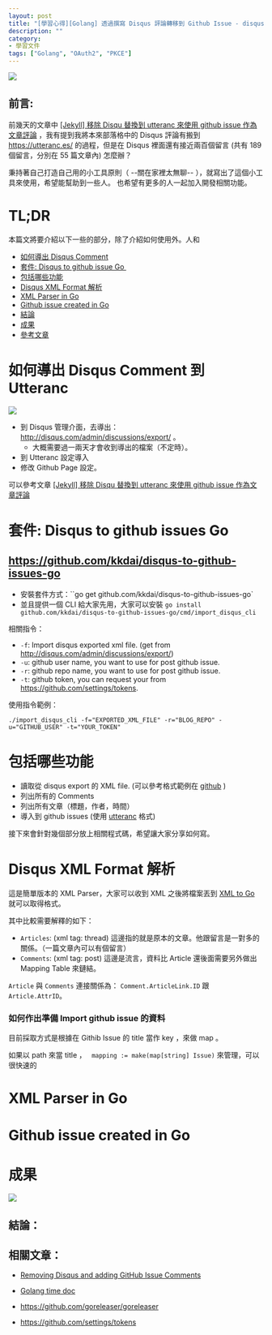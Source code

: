 ```yaml
---
layout: post
title: "[學習心得][Golang] 透過撰寫 Disqus 評論轉移到 Github Issue - disqus-importor-go"
description: ""
category: 
- 學習文件
tags: ["Golang", "OAuth2", "PKCE"]
---
```


<img src="https://github.com/kkdai/disqus-importor-go/raw/master/img/imported.jpg">

## 前言:

前幾天的文章中 [[Jekyll] 移除 Disqu 替換到 utteranc 來使用 github issue 作為文章評論](https://www.evanlin.com/jekyll-remove-disqus/) ，我有提到我將本來部落格中的 Disqus 評論有搬到 <https://utteranc.es/> 的過程，但是在 Disqus 裡面還有接近兩百個留言 (共有 189 個留言，分別在 55 篇文章內) 怎麼辦？

秉持著自己打造自己用的小工具原則（ --關在家裡太無聊-- ），就寫出了這個小工具來使用，希望能幫助到一些人。 也希望有更多的人一起加入開發相關功能。



# TL;DR 

本篇文將要介紹以下一些的部分，除了介紹如何使用外。人和

- <a href="#export">如何導出 Disqus Comment</a>
- <a href="#package">套件: Disqus to github issue Go </a>
- <a href="#features">包括哪些功能</a>
- <a href="#disqus-xml">Disqus XML Format 解析</a>
- <a href="#xml-go">XML Parser in Go</a>
- <a href="#github-issue-go">Github issue created in Go</a> 
- <a href="#summary">結論</a>
- <a href="#result">成果</a>
- <a href="#refer">參考文章</a>



# 如何導出 Disqus Comment 到 Utteranc

<a id="export"></a>

![](https://avatars3.githubusercontent.com/u/27908738?v=3&s=88)

- 到 Disqus 管理介面，去導出： <http://disqus.com/admin/discussions/export/> 。
  - 大概需要過一兩天才會收到導出的檔案（不定時）。 
- 到 Utteranc 設定導入
- 修改 Github Page 設定。

可以參考文章  [[Jekyll] 移除 Disqu 替換到 utteranc 來使用 github issue 作為文章評論](https://www.evanlin.com/jekyll-remove-disqus/) 



# 套件: Disqus to github issues Go

<a id="package"></a>

## <https://github.com/kkdai/disqus-to-github-issues-go>

- 安裝套件方式：``go get github.com/kkdai/disqus-to-github-issues-go`
- 並且提供一個 CLI 給大家先用，大家可以安裝 `go install github.com/kkdai/disqus-to-github-issues-go/cmd/import_disqus_cli`

相關指令：

- `-f`: Import disqus exported xml file. (get from http://disqus.com/admin/discussions/export/)
- `-u`: github user name, you want to use for post github issue.
- `-r`: github repo name, you want to use for post github issue.
- `-t`: github token, you can request your from https://github.com/settings/tokens.

使用指令範例：

`./import_disqus_cli -f="EXPORTED_XML_FILE" -r="BLOG_REPO" -u="GITHUB_USER" -t="YOUR_TOKEN"`

# 包括哪些功能

<a id="features"></a>

- 讀取從 disqus export 的 XML file. (可以參考格式範例在 [github](https://github.com/kkdai/disqus-to-github-issues-go/blob/master/example/evanlin_20210517.xml) )
- 列出所有的 Comments
- 列出所有文章（標題，作者，時間）
- 導入到 github issues (使用 [utteranc](https://utteranc.es/) 格式)

接下來會針對幾個部分放上相關程式碼，希望讓大家分享如何寫。 



# Disqus XML Format 解析

<a id="disqus-xml"></a>

<script src="https://gist.github.com/kkdai/29bb2fe4805bba524763cb58c4d4ce22.js"></script>

這是簡單版本的 XML Parser，大家可以收到 XML 之後將檔案丟到 [XML to Go](https://www.onlinetool.io/xmltogo/) 就可以取得格式。

其中比較需要解釋的如下：

- `Articles`: (xml tag: thread) 這邊指的就是原本的文章。他跟留言是一對多的關係。（一篇文章內可以有個留言）
- `Comments`: (xml tag: post) 這邊是流言，資料比 Article 還後面需要另外做出 Mapping Table 來鏈結。

<script src="https://gist.github.com/kkdai/71aabad734a0ba96b027a93b7296bd3a.js"></script>

`Article` 與 `Comments` 連接關係為： `Comment.ArticleLink.ID` 跟 `Article.AttrID`。

### 如何作出準備 Import github issue 的資料

目前採取方式是根據在 Githib Issue 的 title 當作 key ，來做 map 。

如果以 path 來當 title ， ` mapping := make(map[string] Issue)` 來管理，可以很快速的





# XML Parser in Go

<a id="xml-go"></a>



# Github issue created in Go

<a id="github-issue-go"></a>







# 成果 

<a id="result"></a>

![](https://github.com/kkdai/disqus-importor-go/raw/master/img/blog_result.jpg)



## 結論：

<a id="summary"></a>





## 相關文章：
<a id="refer"></a>

- [Removing Disqus and adding GitHub Issue Comments](https://asp.net-hacker.rocks/2018/11/19/github-comments.html)

- [Golang time doc](https://golang.org/pkg/time/)

- <https://github.com/goreleaser/goreleaser>

- <https://github.com/settings/tokens>

  